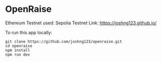 # OpenRaise

Ethereum Testnet used: Sepolia Testnet
Link: https://joshng123.github.io/

To run this app locally:
```
git clone https://github.com/joshng123/openraise.git
cd openraise
npm install
npm run dev
```

